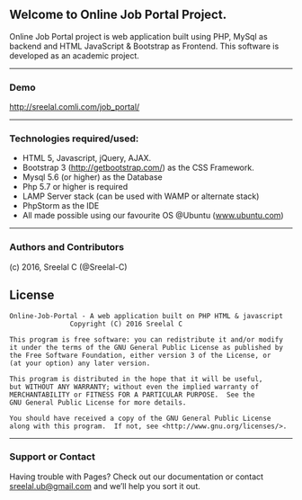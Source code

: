 ## Welcome to Online Job Portal Project.

Online Job Portal project is web application built using PHP, MySql as backend and HTML JavaScript & Bootstrap as Frontend. This software is developed as an academic project. 
***

### Demo
http://sreelal.comli.com/job_portal/
***
### Technologies required/used:

+ HTML 5, Javascript, jQuery, AJAX.
+ Bootstrap 3 (http://getbootstrap.com/) as the CSS Framework.
+ Mysql 5.6 (or higher) as the Database
+ Php 5.7 or higher is required
+ LAMP Server stack (can be used with WAMP or alternate stack)
+ PhpStorm as the IDE
+ All made possible using our favourite OS @Ubuntu (www.ubuntu.com)

***
### Authors and Contributors

(c) 2016, Sreelal C (@Sreelal-C) 

## License

    Online-Job-Portal - A web application built on PHP HTML & javascript
                   Copyright (C) 2016 Sreelal C

    This program is free software: you can redistribute it and/or modify
    it under the terms of the GNU General Public License as published by
    the Free Software Foundation, either version 3 of the License, or
    (at your option) any later version.

    This program is distributed in the hope that it will be useful,
    but WITHOUT ANY WARRANTY; without even the implied warranty of
    MERCHANTABILITY or FITNESS FOR A PARTICULAR PURPOSE.  See the
    GNU General Public License for more details.

    You should have received a copy of the GNU General Public License
    along with this program.  If not, see <http://www.gnu.org/licenses/>.

***
### Support or Contact
Having trouble with Pages? Check out our documentation or contact sreelal.ub@gmail.com  and we’ll help you sort it out.
